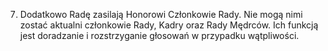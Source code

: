 7. Dodatkowo Radę zasilają Honorowi Członkowie Rady. Nie mogą nimi zostać aktualni członkowie Rady, Kadry oraz Rady Mędrców. Ich funkcją jest doradzanie i rozstrzyganie głosowań w przypadku wątpliwości.
